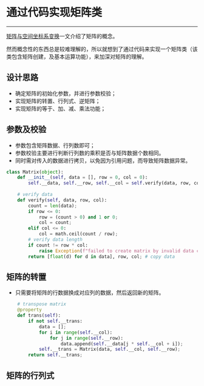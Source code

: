 # 通过代码实现矩阵类

----
[矩阵与空间坐标系变换](./matrix.md)一文介绍了矩阵的概念。  

然而概念性的东西总是较难理解的，所以就想到了通过代码来实现一个矩阵类（该类包含矩阵创建，及基本运算功能），来加深对矩阵的理解。

## 设计思路
  * 确定矩阵的初始化参数，并进行参数校验；
  * 实现矩阵的转置、行列式、逆矩阵；
  * 实现矩阵的等于、加、减、乘法功能；

## 参数及校验
  * 参数包含矩阵数据、行列数即可；
  * 参数校验主要进行判断行列数的乘积是否与矩阵数据个数相同。
  * 同时需对传入的数据进行拷贝，以免因为引用问题，而导致矩阵数据异常。

```py
class Matrix(object):
    def __init__(self, data = [], row = 0, col = 0):
        self.__data, self.__row, self.__col = self.verify(data, row, col);
    
    # verify data
    def verify(self, data, row, col):
        count = len(data);
        if row <= 0:
            row = (count > 0) and 1 or 0;
            col = count;
        elif col <= 0:
            col = math.ceil(count / row);
        # verify data length
        if count != row * col:
            raise Exception(f"failed to create matrix by invalid data count[{count}], row[{row}] and col[{col}]");
        return [float(d) for d in data], row, col; # copy data
```

## 矩阵的转置
  * 只需要将矩阵的行数据换成对应列的数据，然后返回新的矩阵。

```py
    # transpose matrix
    @property
    def trans(self):
        if not self.__trans:
            data = [];
            for i in range(self.__col):
                for j in range(self.__row):
                    data.append(self.__data[j * self.__col + i]);
            self.__trans = Matrix(data, self.__col, self.__row);
        return self.__trans;
```

## 矩阵的行列式
